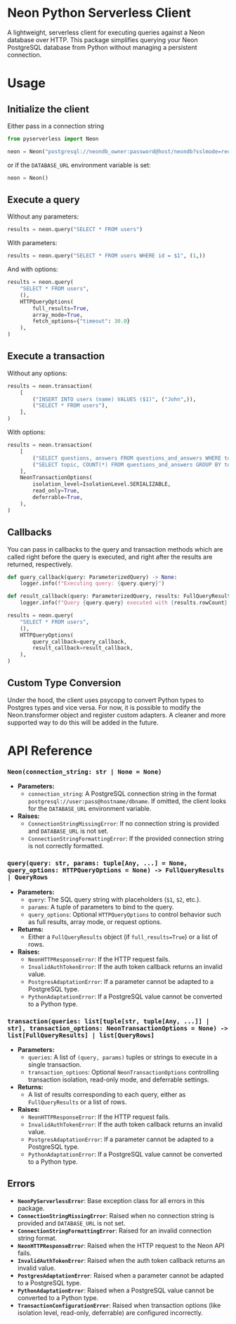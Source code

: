 # Neon Python Serverless Client

A lightweight, serverless client for executing queries against a Neon database over HTTP. This package simplifies querying your Neon PostgreSQL database from Python without managing a persistent connection.

# Usage

## Initialize the client

Either pass in a connection string
```python
from pyserverless import Neon

neon = Neon("postgresql://neondb_owner:password@host/neondb?sslmode=require")
```

or if the `DATABASE_URL` environment variable is set:

```python
neon = Neon()
```

## Execute a query

Without any parameters:
```python
results = neon.query("SELECT * FROM users")
```

With parameters:
```python
results = neon.query("SELECT * FROM users WHERE id = $1", (1,))
```

And with options:
```python
results = neon.query(
    "SELECT * FROM users",
    (),
    HTTPQueryOptions(
        full_results=True,
        array_mode=True,
        fetch_options={"timeout": 30.0}
    ),
)
```

## Execute a transaction

Without any options:
```python
results = neon.transaction(
    [
        ("INSERT INTO users (name) VALUES ($1)", ("John",)),
        ("SELECT * FROM users"),
    ],
)
```

With options:
```python
results = neon.transaction(
    [
        ("SELECT questions, answers FROM questions_and_answers WHERE topic = $1", ("SQL",)),
        ("SELECT topic, COUNT(*) FROM questions_and_answers GROUP BY topic"),
    ],
    NeonTransactionOptions(
        isolation_level=IsolationLevel.SERIALIZABLE,
        read_only=True,
        deferrable=True,
    ),
)
```
## Callbacks
You can pass in callbacks to the query and transaction methods which are called right before the query is executed, and right after the results are returned, respectively.

```python
def query_callback(query: ParameterizedQuery) -> None:
    logger.info(f"Executing query: {query.query}")

def result_callback(query: ParameterizedQuery, results: FullQueryResults | QueryRows, array_mode: bool, full_results: bool):
    logger.info(f"Query {query.query} executed with {results.rowCount} rows, array_mode: {array_mode}, full_results: {full_results}")

results = neon.query(
    "SELECT * FROM users",
    (),
    HTTPQueryOptions(
        query_callback=query_callback,
        result_callback=result_callback,
    ),
)
```

## Custom Type Conversion

Under the hood, the client uses psycopg to convert Python types to Postgres types and vice versa. 
For now, it is possible to modify the Neon.transformer object and register custom adapters.
A cleaner and more supported way to do this will be added in the future.

# API Reference

### `Neon(connection_string: str | None = None)`

- **Parameters:**
  - `connection_string`: A PostgreSQL connection string in the format `postgresql://user:pass@hostname/dbname`. If omitted, the client looks for the `DATABASE_URL` environment variable.
- **Raises:**
  - `ConnectionStringMissingError`: If no connection string is provided and `DATABASE_URL` is not set.
  - `ConnectionStringFormattingError`: If the provided connection string is not correctly formatted.

### `query(query: str, params: tuple[Any, ...] = None, query_options: HTTPQueryOptions = None) -> FullQueryResults | QueryRows`

- **Parameters:**
  - `query`: The SQL query string with placeholders (`$1`, `$2`, etc.).
  - `params`: A tuple of parameters to bind to the query.
  - `query_options`: Optional `HTTPQueryOptions` to control behavior such as full results, array mode, or request options.
- **Returns:**
  - Either a `FullQueryResults` object (if `full_results=True`) or a list of rows.
- **Raises:**
  - `NeonHTTPResponseError`: If the HTTP request fails.
  - `InvalidAuthTokenError`: If the auth token callback returns an invalid value.
  - `PostgresAdaptationError`: If a parameter cannot be adapted to a PostgreSQL type.
  - `PythonAdaptationError`: If a PostgreSQL value cannot be converted to a Python type.

### `transaction(queries: list[tuple[str, tuple[Any, ...]] | str], transaction_options: NeonTransactionOptions = None) -> list[FullQueryResults] | list[QueryRows]`

- **Parameters:**
  - `queries`: A list of `(query, params)` tuples  or strings to execute in a single transaction.
  - `transaction_options`: Optional `NeonTransactionOptions` controlling transaction isolation, read-only mode, and deferrable settings.
- **Returns:**
  - A list of results corresponding to each query, either as `FullQueryResults` or a list of rows.
- **Raises:**
  - `NeonHTTPResponseError`: If the HTTP request fails.
  - `InvalidAuthTokenError`: If the auth token callback returns an invalid value.
  - `PostgresAdaptationError`: If a parameter cannot be adapted to a PostgreSQL type.
  - `PythonAdaptationError`: If a PostgreSQL value cannot be converted to a Python type.

## Errors

- **`NeonPyServerlessError`**: Base exception class for all errors in this package.
- **`ConnectionStringMissingError`**: Raised when no connection string is provided and `DATABASE_URL` is not set.
- **`ConnectionStringFormattingError`**: Raised for an invalid connection string format.
- **`NeonHTTPResponseError`**: Raised when the HTTP request to the Neon API fails.
- **`InvalidAuthTokenError`**: Raised when the auth token callback returns an invalid value.
- **`PostgresAdaptationError`**: Raised when a parameter cannot be adapted to a PostgreSQL type.
- **`PythonAdaptationError`**: Raised when a PostgreSQL value cannot be converted to a Python type.
- **`TransactionConfigurationError`**: Raised when transaction options (like isolation level, read-only, deferrable) are configured incorrectly.